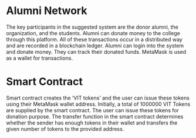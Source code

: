 # Alumni Network
 
The key participants in the suggested system are the donor alumni, the organization, and the students. Alumni can donate money to the college through this platform. All of these transactions occur in a distributed way and are recorded in a blockchain ledger. Alumni can login into the system and donate money. They can track their donated funds. MetaMask is used as a wallet for transactions.

# Smart Contract 

Smart contract creates the ‘VIT tokens’ and the user can issue these tokens using their MetaMask wallet address. Initially, a total of 1000000 VIT Tokens are supplied by the smart contract. The user can issue these tokens for donation purpose.
The transfer function in the smart contract determines whether the sender has enough tokens in their wallet and transfers the given number of tokens to the provided address. 
